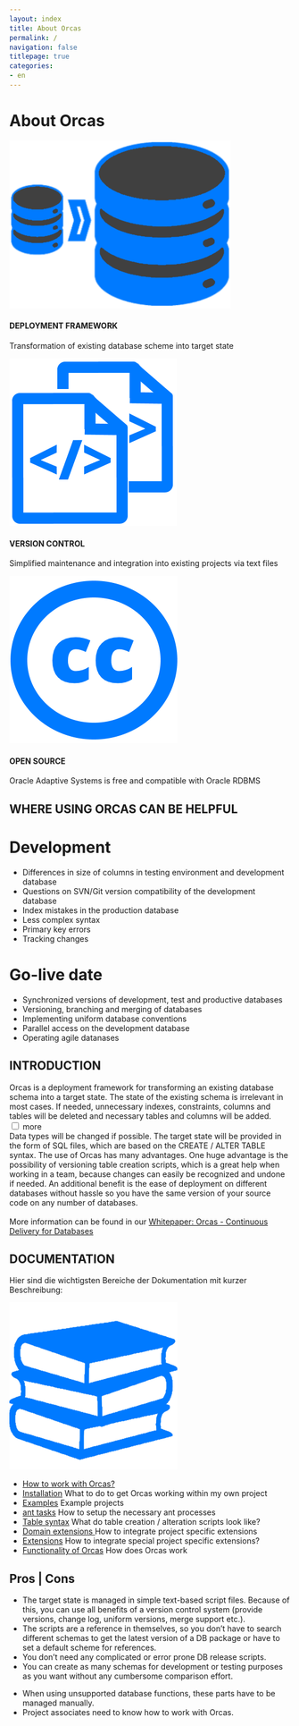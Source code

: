 ```yaml
---
layout: index
title: About Orcas
permalink: /
navigation: false
titlepage: true 
categories: 
- en
---
```


<div id="titlepage-title"><h1>About Orcas</h1></div>
<div class="clearfix" id="short-description-container">
    <div>
        <img src="./assets/db_icon.png">
        <h4>DEPLOYMENT FRAMEWORK</h4>
        <p>Transformation of existing database scheme into target state</p>
    </div>
    <div>
        <img src="./assets/script_icon.png"/>
        <h4>VERSION CONTROL</h4>
        <p>Simplified maintenance and integration into existing projects via text files</p>
    </div>
    <div>
        <img  src="./assets/cc_icon.png">
        <h4>OPEN SOURCE</h4>
        <p>Oracle Adaptive Systems is free and compatible with Oracle RDBMS</p>
    </div>
</div>

<div class="clearfix" id="container">
<h2>WHERE USING ORCAS CAN BE HELPFUL</h2>
    <div><h1>Development</h1></div>
    <div>
        <div id="container-first-child">
            <ul>
                <li>Differences in size of columns in testing environment and development database</li>
                <li>Questions on SVN/Git version compatibility of the development database</li>
                <li>Index mistakes in the production database</li>
                <li>Less complex syntax</li>
                <li>Primary key errors</li>
                <li>Tracking changes</li>
            </ul>
        </div>
    </div>
    <div><h1>Go-live date</h1></div>
    <div>
        <div id="container-second-child">
            <ul>
                <li>Synchronized versions of development, test and productive databases</li>
                <li>Versioning, branching and merging of databases</li>
                <li>Implementing uniform database conventions</li>
                <li>Parallel access on the development database</li>
                <li>Operating agile datanases </li>
            </ul>
        </div>
    </div>
</div>

<div class="clearfix" id="description-panel">
    <h2>INTRODUCTION</h2>
    <div class="description-pt1">
        Orcas is a deployment framework for transforming an existing database schema into a target state. The state of the existing schema is irrelevant in most cases. If needed, unnecessary indexes, constraints, columns and tables will be deleted and necessary tables and columns will be added.
    </div>
    <input id="expand" type="checkbox" class="panel">
    <label for="expand" id="expand-title">more</label>
    <div class="description-pt2">
        Data types will be changed if possible. The target state will be provided in the form of SQL files, which are based on the CREATE / ALTER TABLE syntax. The use of Orcas has many advantages. One huge advantage is the possibility of versioning table creation scripts, which is a great help when working in a team, because changes can easily be recognized and undone if needed. An additional benefit is the ease of deployment on different databases without hassle so you have the same version of your source code on any number of databases.
        <br>
        <br>
        More information can be found in our <a href="http://www.opitz-consulting.com/fileadmin/user_upload/Collaterals/Artikel/whitepaper-orcas-EN.pdf" target="_blank">Whitepaper: Orcas -  Continuous Delivery for Databases</a> 
     </div>
</div>

<div class="clearfix" id="documentation-list">
    <h2>DOCUMENTATION</h2>
    <p>Hier sind die wichtigsten Bereiche der Dokumentation mit kurzer Beschreibung:</p>
    <div><img src="./assets/docs_icon.png"/></div>
    <div>
        <ul>
            <li>
                <a href="{{site.baseurl}}/docs/usage/">How to work with Orcas?</a>
            </li>
            <li>
                <a href="{{site.baseurl}}/docs/installation/">Installation</a> What to do to get Orcas working within my own project
            </li>
            <li>
                <a href="{{site.baseurl}}/docs/de/examples/">Examples</a> Example projects
            </li>
            <li>
                <a href="{{site.baseurl}}/docs/de/ant-tasks/">ant tasks</a> How to setup the necessary ant processes
            </li>
            <li>
                <a href="{{site.baseurl}}/docs/de/statics-syntax/">Table  syntax</a> What do table creation / alteration scripts look like?
            </li>
            <li>
                <a href="{{site.baseurl}}/docs/de/domain-extension/">Domain extensions </a> 
                How to integrate project specific extensions
            </li>
            <li>
                <a href="{{site.baseurl}}/docs/de/extensions/">Extensions</a>
                How to integrate special project specific extensions?
            </li>
            <li>
                <a href="{{site.baseurl}}/docs/de/how-it-works/">Functionality of Orcas</a>   
                How does Orcas work
            </li>
        </ul>
    </div>
</div>
<div class="clearfix" id="pros-cons">
    <h2>Pros | Cons</h2>
    <div class="pros">
        <ul>
            <li>The target state is managed in simple text-based script files. Because of this, you can use all benefits of a version control system (provide versions, change log, uniform versions, merge support etc.).</li>
            <li>The scripts are a reference in themselves, so you don’t have to search different schemas to get the latest version of a DB package or have to set a default scheme for references.</li>
            <li>You don’t need any complicated or error prone DB release scripts.</li>
            <li>You can create as many schemas for development or testing purposes as you want without any cumbersome comparison effort.</li>
       </ul>
    </div>
    <div class="cons">
        <ul>
            <li>When using unsupported database functions, these parts have to be managed manually.</li>
            <li>Project associates need to know how to work with Orcas.</li>
        </ul>
    </div>
</div>
